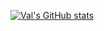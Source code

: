 [![Val's GitHub stats](https://github-readme-stats.vercel.app/api?username=vlucet&hide_rank=true&show_icons=true&title_color=fff&icon_color=79ff97&text_color=9f9f9f&bg_color=151515)](https://vlucet.github.io/)
